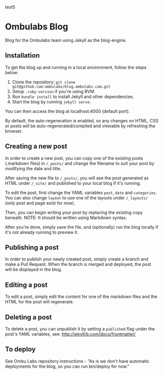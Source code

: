test5
# Ombulabs Blog

Blog for the Ombulabs team using Jekyll as the blog-engine.

## Installation

To get the blog up and running in a local environment, follow the steps below:

1. Clone the repository: `git clone git@github.com:ombulabs/blog.ombulabs.com.git`
2. Setup `.ruby-version` if you're using RVM.
3. Run `bundle install` to install Jekyll and other dependencies.
4. Start the blog by running `jekyll serve`.

You can then access the blog at localhost:4000 (default port).

By default, the auto-regeneration is enabled, so any changes on HTML, CSS or posts will be auto-regenerated/compiled and viewable by refreshing the browser.  

## Creating a new post

In order to create a new post, you can copy one of the existing posts (.markdown files) in `/_posts/` and change the filename to suit your post by modifying the date and title.

After saving the new file to `/_posts/`, you will see the post generated as HTML under `/_site/` and published to your local blog if it's running.

To edit the post, first change the YAML variables `post`, `date` and `categories`. You can also change `layout` to use one of the layouts under `/_layouts/` (only post and page exist for now).

Then, you can begin writing your post by replacing the existing copy beneath. NOTE: It should be written using Markdown syntax.

After you're done, simply save the file, and (optionally) run the blog locally if it's not already running to preview it.

## Publishing a post

In order to publish your newly created post, simply create a branch and make a Pull Request. When the branch is merged and deployed, the post will be displayed in the blog.  

## Editing a post

To edit a post, simply edit the content for one of the markdown files and the HTML for the post will regenerate.

## Deleting a post

To delete a post, you can unpublish it by setting a `published` flag under the post's YAML variables, see: http://jekyllrb.com/docs/frontmatter/

## To deploy

See Ombu Labs repository instructions - "As is we don't have automatic deployments for the blog, so you can run bin/deploy for now."
